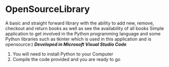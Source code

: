 # OpenSourceLibrary
A basic and straight forward library with the ability to add new, remove, checkout and return books as well as see the availability of all books
Simple application to get involved in the Python programming language and some Python libraries such as tkinter which is used in this application and is opensource:)
***Developed in Microsoft Visual Studio Code***
1. You will need to install Python to your Computer
2. Compile the code provided and you are ready to go
